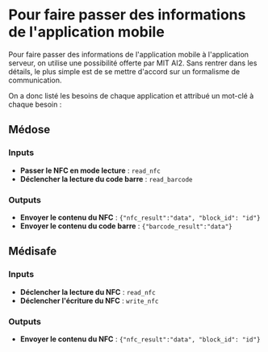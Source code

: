 # Pour faire passer des informations de l'application mobile

Pour faire passer des informations de l'application mobile à l'application serveur, on utilise une possibilité offerte par MIT AI2. Sans rentrer dans les détails, le plus simple est de se mettre d'accord sur un formalisme de communication.

On a donc listé les besoins de chaque application et attribué un mot-clé à chaque besoin :

## Médose

### Inputs
- **Passer le NFC en mode lecture** : `read_nfc`
- **Déclencher la lecture du code barre** : `read_barcode`

### Outputs
- **Envoyer le contenu du NFC** : `{"nfc_result":"data", "block_id": "id"}`
- **Envoyer le contenu du code barre** : `{"barcode_result":"data"}`


## Médisafe

### Inputs
- **Déclencher la lecture du NFC** : `read_nfc`
- **Déclencher l'écriture du NFC** : `write_nfc`

### Outputs
- **Envoyer le contenu du NFC** : `{"nfc_result":"data", "block_id": "id"}`

